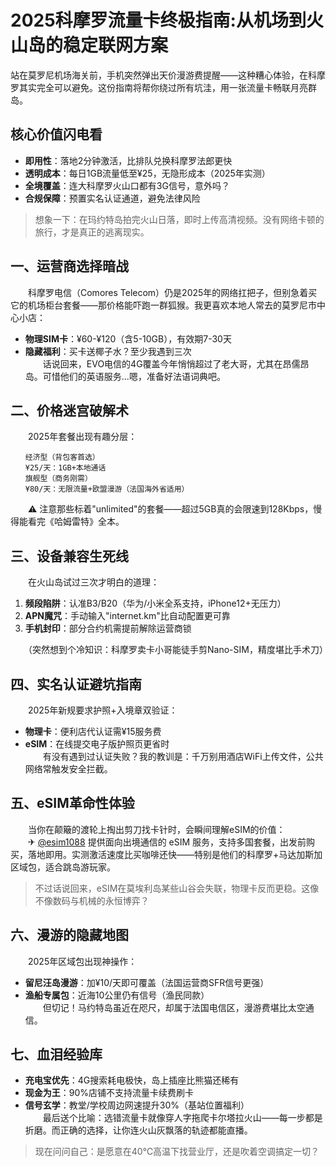 # 2025科摩罗流量卡终极指南:从机场到火山岛的稳定联网方案

站在莫罗尼机场海关前，手机突然弹出天价漫游费提醒——这种糟心体验，在科摩罗其实完全可以避免。这份指南将帮你绕过所有坑洼，用一张流量卡畅联月亮群岛。

## 核心价值闪电看
- **即用性**：落地2分钟激活，比排队兑换科摩罗法郎更快  
- **透明成本**：每日1GB流量低至¥25，无隐形成本（2025年实测）  
- **全境覆盖**：连大科摩罗火山口都有3G信号，意外吗？  
- **合规保障**：预置实名认证通道，避免法律风险  

> 想象一下：在玛约特岛拍完火山日落，即时上传高清视频。没有网络卡顿的旅行，才是真正的逃离现实。

## 一、运营商选择暗战
　　科摩罗电信（Comores Telecom）仍是2025年的网络扛把子，但别急着买它的机场柜台套餐——那价格能吓跑一群狐猴。我更喜欢本地人常去的莫罗尼市中心小店：  
- **物理SIM卡**：¥60-¥120（含5-10GB），有效期7-30天  
- **隐藏福利**：买卡送椰子水？至少我遇到三次  
　　话说回来，EVO电信的4G覆盖今年悄悄超过了老大哥，尤其在昂儒昂岛。可惜他们的英语服务...嗯，准备好法语词典吧。

## 二、价格迷宫破解术
　　2025年套餐出现有趣分层：  
```plaintext
　　经济型（背包客首选）  
　　¥25/天：1GB+本地通话  
　　旗舰型（商务刚需）  
　　¥80/天：无限流量+欧盟漫游（法国海外省适用）  
```
　　⚠️ 注意那些标着"unlimited"的套餐——超过5GB真的会限速到128Kbps，慢得能看完《哈姆雷特》全本。

## 三、设备兼容生死线
　　在火山岛试过三次才明白的道理：  
1. **频段陷阱**：认准B3/B20（华为/小米全系支持，iPhone12+无压力）  
2. **APN魔咒**：手动输入"internet.km"比自动配置更可靠  
3. **手机封印**：部分合约机需提前解除运营商锁  

　　（突然想到个冷知识：科摩罗卖卡小哥能徒手剪Nano-SIM，精度堪比手术刀）

## 四、实名认证避坑指南
　　2025年新规要求护照+入境章双验证：  
- **物理卡**：便利店代认证需¥15服务费  
- **eSIM**：在线提交电子版护照页更省时  
　　有没有遇到过认证失败？我的教训是：千万别用酒店WiFi上传文件，公共网络常触发安全拦截。

## 五、eSIM革命性体验
　　当你在颠簸的渡轮上掏出剪刀找卡针时，会瞬间理解eSIM的价值：  
　　✈ [@esim1088](https://t.me/s/esim1088) 提供面向出境通信的 eSIM 服务，支持多国套餐，出发前购买，落地即用。实测激活速度比买咖啡还快——特别是他们的科摩罗+马达加斯加区域包，适合跳岛游玩家。  

> 不过话说回来，eSIM在莫埃利岛某些山谷会失联，物理卡反而更稳。这像不像数码与机械的永恒博弈？

## 六、漫游的隐藏地图
　　2025年区域包出现神操作：  
- **留尼汪岛漫游**：加¥10/天即可覆盖（法国运营商SFR信号更强）  
- **渔船专属包**：近海10公里仍有信号（渔民同款）  
　　但切记！马约特岛虽近在咫尺，却属于法国电信区，漫游费堪比太空通信。

## 七、血泪经验库
- **充电宝优先**：4G搜索耗电极快，岛上插座比熊猫还稀有  
- **现金为王**：90%店铺不支持流量卡续费刷卡  
- **信号玄学**：教堂/学校周边网速提升30%（基站位置福利）  
　　最后送个比喻：选错流量卡就像穿人字拖爬卡尔塔拉火山——每一步都是折磨。而正确的选择，让你连火山灰飘落的轨迹都能直播。

> 现在问问自己：是愿意在40℃高温下找营业厅，还是吹着空调搞定一切？